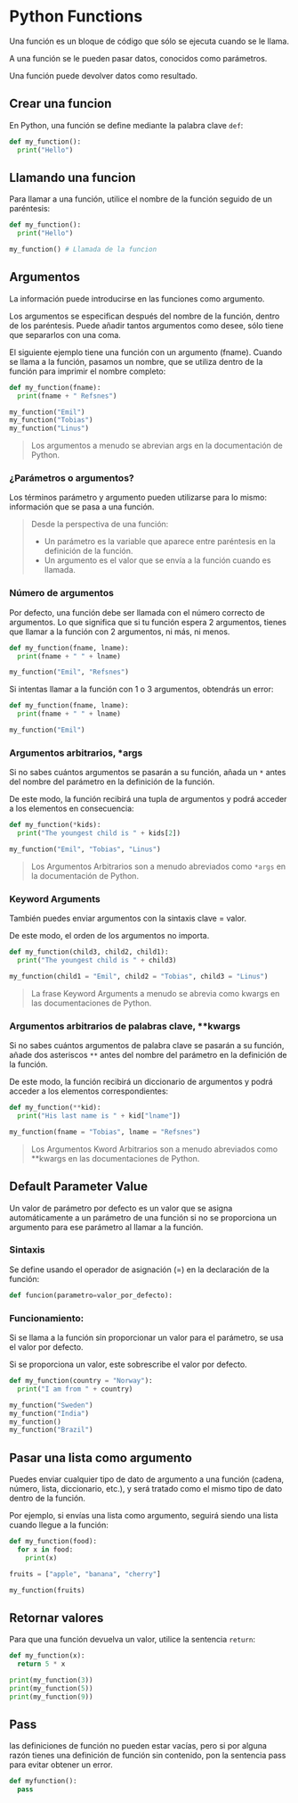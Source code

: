 # Python Functions

Una función es un bloque de código que sólo se ejecuta cuando se le llama. 

A una función se le pueden pasar datos, conocidos como parámetros. 

Una función puede devolver datos como resultado.

## Crear una funcion

En Python, una función se define mediante la palabra clave `def`:

```python
def my_function():
  print("Hello")
```

## Llamando una funcion

Para llamar a una función, utilice el nombre de la función seguido de un paréntesis:

```python
def my_function():
  print("Hello")

my_function() # Llamada de la funcion
```

## Argumentos

La información puede introducirse en las funciones como argumento.

Los argumentos se especifican después del nombre de la función, dentro de los paréntesis. Puede añadir tantos argumentos como desee, sólo tiene que separarlos con una coma.

El siguiente ejemplo tiene una función con un argumento (fname). Cuando se llama a la función, pasamos un nombre, que se utiliza dentro de la función para imprimir el nombre completo:

```python
def my_function(fname):
  print(fname + " Refsnes")

my_function("Emil")
my_function("Tobias")
my_function("Linus")
```

> Los argumentos a menudo se abrevian args en la documentación de Python.

### ¿Parámetros o argumentos?

Los términos parámetro y argumento pueden utilizarse para lo mismo: información que se pasa a una función.

> Desde la perspectiva de una función:
> 
> - Un parámetro es la variable que aparece entre paréntesis en la definición de la función.
> - Un argumento es el valor que se envía a la función cuando es llamada.

### Número de argumentos

Por defecto, una función debe ser llamada con el número correcto de argumentos. Lo que significa que si tu función espera 2 argumentos, tienes que llamar a la función con 2 argumentos, ni más, ni menos.

```python
def my_function(fname, lname):
  print(fname + " " + lname)

my_function("Emil", "Refsnes")
```

Si intentas llamar a la función con 1 o 3 argumentos, obtendrás un error:

```python
def my_function(fname, lname):
  print(fname + " " + lname)

my_function("Emil")
```

### Argumentos arbitrarios, *args

Si no sabes cuántos argumentos se pasarán a su función, añada un `*` antes del nombre del parámetro en la definición de la función.

De este modo, la función recibirá una tupla de argumentos y podrá acceder a los elementos en consecuencia:

```python
def my_function(*kids):
  print("The youngest child is " + kids[2])

my_function("Emil", "Tobias", "Linus")
```

> Los Argumentos Arbitrarios son a menudo abreviados como `*args` en la documentación de Python.

### Keyword Arguments

También puedes enviar argumentos con la sintaxis clave = valor.

De este modo, el orden de los argumentos no importa.

```python
def my_function(child3, child2, child1):
  print("The youngest child is " + child3)

my_function(child1 = "Emil", child2 = "Tobias", child3 = "Linus")
```

> La frase Keyword Arguments a menudo se abrevia como kwargs en las documentaciones de Python.

### Argumentos arbitrarios de palabras clave, **kwargs

Si no sabes cuántos argumentos de palabra clave se pasarán a su función, añade dos asteriscos `**` antes del nombre del parámetro en la definición de la función.

De este modo, la función recibirá un diccionario de argumentos y podrá acceder a los elementos correspondientes:

```python
def my_function(**kid):
  print("His last name is " + kid["lname"])

my_function(fname = "Tobias", lname = "Refsnes")
```

> Los Argumentos Kword Arbitrarios son a menudo abreviados como **kwargs en las documentaciones de Python.

## Default Parameter Value

Un valor de parámetro por defecto es un valor que se asigna automáticamente a un parámetro de una función si no se proporciona un argumento para ese parámetro al llamar a la función.

### Sintaxis

Se define usando el operador de asignación (=) en la declaración de la función:

```python
def funcion(parametro=valor_por_defecto):
```

### Funcionamiento:

Si se llama a la función sin proporcionar un valor para el parámetro, se usa el valor por defecto.

Si se proporciona un valor, este sobrescribe el valor por defecto.

```python
def my_function(country = "Norway"):
  print("I am from " + country)

my_function("Sweden")
my_function("India")
my_function()
my_function("Brazil")
```

## Pasar una lista como argumento

Puedes enviar cualquier tipo de dato de argumento a una función (cadena, número, lista, diccionario, etc.), y será tratado como el mismo tipo de dato dentro de la función.

Por ejemplo, si envías una lista como argumento, seguirá siendo una lista cuando llegue a la función:

```python
def my_function(food):
  for x in food:
    print(x)

fruits = ["apple", "banana", "cherry"]

my_function(fruits)
```

## Retornar valores

Para que una función devuelva un valor, utilice la sentencia `return`:

```python
def my_function(x):
  return 5 * x

print(my_function(3))
print(my_function(5))
print(my_function(9))
```

## Pass

las definiciones de función no pueden estar vacías, pero si por alguna razón tienes una definición de función sin contenido, pon la sentencia pass para evitar obtener un error.

```python
def myfunction():
  pass
```

